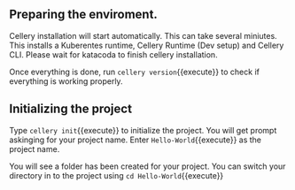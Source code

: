 ## Preparing the enviroment.

Cellery installation will start automatically. This can take several miniutes.
This installs a Kuberentes runtime, Cellery Runtime (Dev setup) and Cellery CLI.
Please wait for katacoda to finish cellery installation.

Once everything is done, run `cellery version`{{execute}} to check if everything is working properly.

## Initializing the project

Type `cellery init`{{execute}} to initialize the project.
You will get prompt askinging for your project name.
Enter `Hello-World`{{execute}} as the project name.

You will see a folder has been created for your project.
You can switch your directory in to the project using
`cd Hello-World`{{execute}}